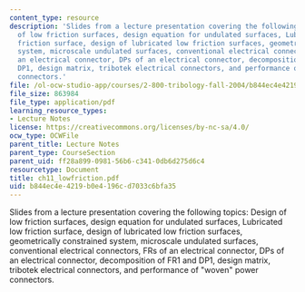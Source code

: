 ```yaml
---
content_type: resource
description: 'Slides from a lecture presentation covering the following topics: Design
  of low friction surfaces, design equation for undulated surfaces, Lubricated low
  friction surface, design of lubricated low friction surfaces, geometrically constrained
  system, microscale undulated surfaces, conventional electrical connectors, FRs of
  an electrical connector, DPs of an electrical connector, decomposition of FR1 and
  DP1, design matrix, tribotek electrical connectors, and performance of "woven" power
  connectors.'
file: /ol-ocw-studio-app/courses/2-800-tribology-fall-2004/b844ec4e4219b0e4196cd7033c6bfa35_ch11_lowfriction.pdf
file_size: 863984
file_type: application/pdf
learning_resource_types:
- Lecture Notes
license: https://creativecommons.org/licenses/by-nc-sa/4.0/
ocw_type: OCWFile
parent_title: Lecture Notes
parent_type: CourseSection
parent_uid: ff28a899-0981-56b6-c341-0db6d275d6c4
resourcetype: Document
title: ch11_lowfriction.pdf
uid: b844ec4e-4219-b0e4-196c-d7033c6bfa35
---
```

Slides from a lecture presentation covering the following topics: Design of low friction surfaces, design equation for undulated surfaces, Lubricated low friction surface, design of lubricated low friction surfaces, geometrically constrained system, microscale undulated surfaces, conventional electrical connectors, FRs of an electrical connector, DPs of an electrical connector, decomposition of FR1 and DP1, design matrix, tribotek electrical connectors, and performance of "woven" power connectors.